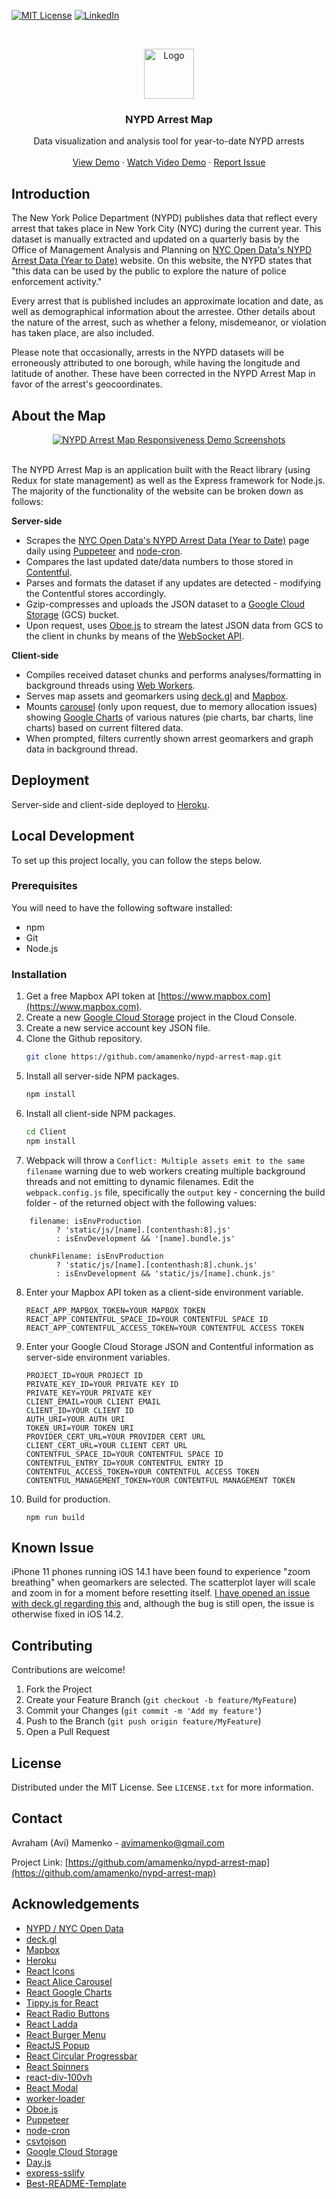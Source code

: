 [![MIT License][license-shield]][license-url]
[![LinkedIn][linkedin-shield]][linkedin-url]

<!-- PROJECT LOGO -->
<br />
<p align="center">
  <a href="https://github.com/amamenko/nypd-arrest-map">
    <img src="Client/public/android-chrome-192x192.png" alt="Logo" width="80" height="80" />
  </a>

  <h3 align="center">NYPD Arrest Map</h3>

  <p align="center">
    Data visualization and analysis tool for year-to-date NYPD arrests 
    <br />
    <br />
    <a href="https://nypd-arrest-map.herokuapp.com">View Demo</a>
    ·
    <a href="https://www.youtube.com/watch?v=eO54xtfrfPk">Watch Video Demo</a>
    ·
    <a href="https://github.com/amamenko/nypd-arrest-map/issues">Report Issue</a> 
  </p>
</p>

## Introduction

The New York Police Department (NYPD) publishes data that reflect every arrest that takes place in New York City (NYC) during the current year. This dataset is manually extracted
and updated on a quarterly basis by the Office of Management Analysis and Planning on [NYC Open Data's NYPD Arrest Data (Year to Date)](https://data.cityofnewyork.us/Public-Safety/NYPD-Arrest-Data-Year-to-Date-/uip8-fykc) website.
On this website, the NYPD states that "this data can be used by the public to explore the nature of police enforcement activity."

Every arrest that is published includes an approximate location and date, as well as demographical information about the arrestee. Other details about the nature of the arrest,
such as whether a felony, misdemeanor, or violation has taken place, are also included.

Please note that occasionally, arrests in the NYPD datasets will be erroneously attributed to one borough, while having the longitude and latitude of another. These have been corrected in the NYPD Arrest Map in
favor of the arrest's geocoordinates.

## About the Map

<p align="center">
<a href="https://nypd-arrest-map.herokuapp.com">
    <img  src="Client/images/ResponsiveDesignDemo.png" alt="NYPD Arrest Map Responsiveness Demo Screenshots" />
</a>
</span>
<br />
<br />

The NYPD Arrest Map is an application built with the React library (using Redux for state management) as well as the Express framework for Node.js. The majority of the functionality of the
website can be broken down as follows:

<strong>Server-side</strong>

- Scrapes the [NYC Open Data's NYPD Arrest Data (Year to Date)](https://data.cityofnewyork.us/Public-Safety/NYPD-Arrest-Data-Year-to-Date-/uip8-fykc) page
  daily using [Puppeteer](https://github.com/puppeteer/puppeteer) and [node-cron](https://www.npmjs.com/package/node-cron).
- Compares the last updated date/data numbers to those stored in [Contentful](https://www.contentful.com).
- Parses and formats the dataset if any updates are detected - modifying the Contentful stores accordingly.
- Gzip-compresses and uploads the JSON dataset to a [Google Cloud Storage](https://cloud.google.com/storage) (GCS) bucket.
- Upon request, uses [Oboe.js](http://oboejs.com) to stream the latest JSON data from GCS to the client in chunks by means of the [WebSocket API](https://developer.mozilla.org/en-US/docs/Web/API/WebSockets_API).

<strong>Client-side</strong>

- Compiles received dataset chunks and performs analyses/formatting in background threads using [Web Workers](https://developer.mozilla.org/en-US/docs/Web/API/Web_Workers_API).
- Serves map assets and geomarkers using [deck.gl](https://deck.gl) and [Mapbox](https://www.mapbox.com).
- Mounts [carousel](https://www.npmjs.com/package/react-alice-carousel) (only upon request, due to memory allocation issues) showing [Google Charts](https://www.npmjs.com/package/react-google-charts) of various natures (pie charts, bar charts, line charts) based on current filtered data.
- When prompted, filters currently shown arrest geomarkers and graph data in background thread.

## Deployment

Server-side and client-side deployed to [Heroku](https://www.heroku.com/).

## Local Development

To set up this project locally, you can follow the steps below.

### Prerequisites

You will need to have the following software installed:

- npm
- Git
- Node.js

### Installation

1. Get a free Mapbox API token at [https://www.mapbox.com](https://www.mapbox.com).
2. Create a new [Google Cloud Storage](https://cloud.google.com/storage) project in the Cloud Console.
3. Create a new service account key JSON file.
4. Clone the Github repository.
   ```sh
   git clone https://github.com/amamenko/nypd-arrest-map.git
   ```
5. Install all server-side NPM packages.
   ```sh
   npm install
   ```
6. Install all client-side NPM packages.
   ```sh
   cd Client
   npm install
   ```
7. Webpack will throw a `Conflict: Multiple assets emit to the same filename` warning due to web workers creating multiple background threads and not emitting to dynamic
   filenames. Edit the `webpack.config.js` file, specifically the `output` key - concerning the build folder - of the returned object with the following values:

```JS
    filename: isEnvProduction
          ? 'static/js/[name].[contenthash:8].js'
          : isEnvDevelopment && '[name].bundle.js'
```

```JS
    chunkFilename: isEnvProduction
          ? 'static/js/[name].[contenthash:8].chunk.js'
          : isEnvDevelopment && 'static/js/[name].chunk.js'
```

8. Enter your Mapbox API token as a client-side environment variable.
   ```JS
   REACT_APP_MAPBOX_TOKEN=YOUR MAPBOX TOKEN
   REACT_APP_CONTENTFUL_SPACE_ID=YOUR CONTENTFUL SPACE ID
   REACT_APP_CONTENTFUL_ACCESS_TOKEN=YOUR CONTENTFUL ACCESS TOKEN
   ```
9. Enter your Google Cloud Storage JSON and Contentful information as server-side environment variables.
   ```JS
   PROJECT_ID=YOUR PROJECT ID
   PRIVATE_KEY_ID=YOUR PRIVATE KEY ID
   PRIVATE_KEY=YOUR PRIVATE KEY
   CLIENT_EMAIL=YOUR CLIENT EMAIL
   CLIENT_ID=YOUR CLIENT ID
   AUTH_URI=YOUR AUTH URI
   TOKEN_URI=YOUR TOKEN URI
   PROVIDER_CERT_URL=YOUR PROVIDER CERT URL
   CLIENT_CERT_URL=YOUR CLIENT CERT URL
   CONTENTFUL_SPACE_ID=YOUR CONTENTFUL SPACE ID
   CONTENTFUL_ENTRY_ID=YOUR CONTENTFUL ENTRY ID
   CONTENTFUL_ACCESS_TOKEN=YOUR CONTENTFUL ACCESS TOKEN
   CONTENTFUL_MANAGEMENT_TOKEN=YOUR CONTENTFUL MANAGEMENT TOKEN
   ```
10. Build for production.
    ```JS
    npm run build
    ```

## Known Issue

iPhone 11 phones running iOS 14.1 have been found to experience "zoom breathing" when geomarkers are selected. The scatterplot layer will scale and zoom in for a moment before resetting itself.
[I have opened an issue with deck.gl regarding this](https://github.com/visgl/deck.gl/issues/5140) and, although the bug is still open, the issue is otherwise fixed in iOS 14.2.

<!-- CONTRIBUTING -->

## Contributing

Contributions are welcome!

1. Fork the Project
2. Create your Feature Branch (`git checkout -b feature/MyFeature`)
3. Commit your Changes (`git commit -m 'Add my feature'`)
4. Push to the Branch (`git push origin feature/MyFeature`)
5. Open a Pull Request

<!-- LICENSE -->

## License

Distributed under the MIT License. See `LICENSE.txt` for more information.

<!-- CONTACT -->

## Contact

Avraham (Avi) Mamenko - avimamenko@gmail.com

Project Link: [https://github.com/amamenko/nypd-arrest-map](https://github.com/amamenko/nypd-arrest-map)

<!-- ACKNOWLEDGEMENTS -->

## Acknowledgements

- [NYPD / NYC Open Data](https://opendata.cityofnewyork.us)
- [deck.gl](https://deck.gl)
- [Mapbox](https://www.mapbox.com)
- [Heroku](https://www.heroku.com)
- [React Icons](https://react-icons.github.io/react-icons)
- [React Alice Carousel](https://www.npmjs.com/package/react-alice-carousel)
- [React Google Charts](https://react-google-charts.com)
- [Tippy.js for React](https://www.npmjs.com/package/@tippyjs/react)
- [React Radio Buttons](https://www.npmjs.com/package/react-radio-buttons)
- [React Ladda](https://www.npmjs.com/package/react-ladda)
- [React Burger Menu](https://github.com/negomi/react-burger-menu)
- [ReactJS Popup](https://www.npmjs.com/package/reactjs-popup)
- [React Circular Progressbar](https://www.npmjs.com/package/react-circular-progressbar)
- [React Spinners](https://www.npmjs.com/package/react-spinners)
- [react-div-100vh](https://www.npmjs.com/package/react-div-100vh)
- [React Modal](https://www.npmjs.com/package/react-modal)
- [worker-loader](https://www.npmjs.com/package/worker-loader)
- [Oboe.js](http://oboejs.com)
- [Puppeteer](https://www.npmjs.com/package/puppeteer)
- [node-cron](https://www.npmjs.com/package/node-cron)
- [csvtojson](https://www.npmjs.com/package/csvtojson)
- [Google Cloud Storage](https://cloud.google.com/storage)
- [Day.js](https://github.com/iamkun/dayjs)
- [express-sslify](https://www.npmjs.com/package/express-sslify)
- [Best-README-Template](https://github.com/othneildrew/Best-README-Template)

<!-- MARKDOWN LINKS & IMAGES -->
<!-- https://www.markdownguide.org/basic-syntax/#reference-style-links -->

[license-shield]: https://img.shields.io/github/license/othneildrew/Best-README-Template.svg?style=for-the-badge
[license-url]: https://github.com/amamenko/nypd-arrest-map/blob/master/LICENSE.txt
[linkedin-shield]: https://img.shields.io/badge/-LinkedIn-black.svg?style=for-the-badge&logo=linkedin&colorB=555
[linkedin-url]: https://www.linkedin.com/in/avrahammamenko

